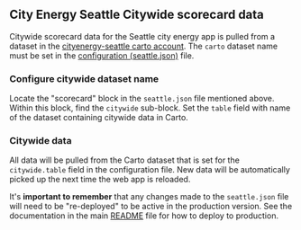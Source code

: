 ## City Energy Seattle Citywide scorecard data
Citywide scorecard data for the Seattle city energy app is pulled from a dataset in the [cityenergy-seattle carto account](https://cityenergy-seattle.carto.com/dashboard/datasets).  The `carto` dataset name must be set in the [configuration (seattle.json)](../src/cities/seattle.json) file.

### Configure citywide dataset name
Locate the "scorecard" block in the `seattle.json` file mentioned above.  Within this block, find the `citywide` sub-block.  Set the `table` field with name of the dataset containing citywide data in Carto.

### Citywide data
All data will be pulled from the Carto dataset that is set for the `citywide.table` field in the configuration file.  New data will be automatically picked up the next time the web app is reloaded.

It's **important to remember** that any changes made to the `seattle.json` file will need to be "re-deployed" to be active in the production version.  See the documentation in the main [README](../README.md) file for how to deploy to production.
